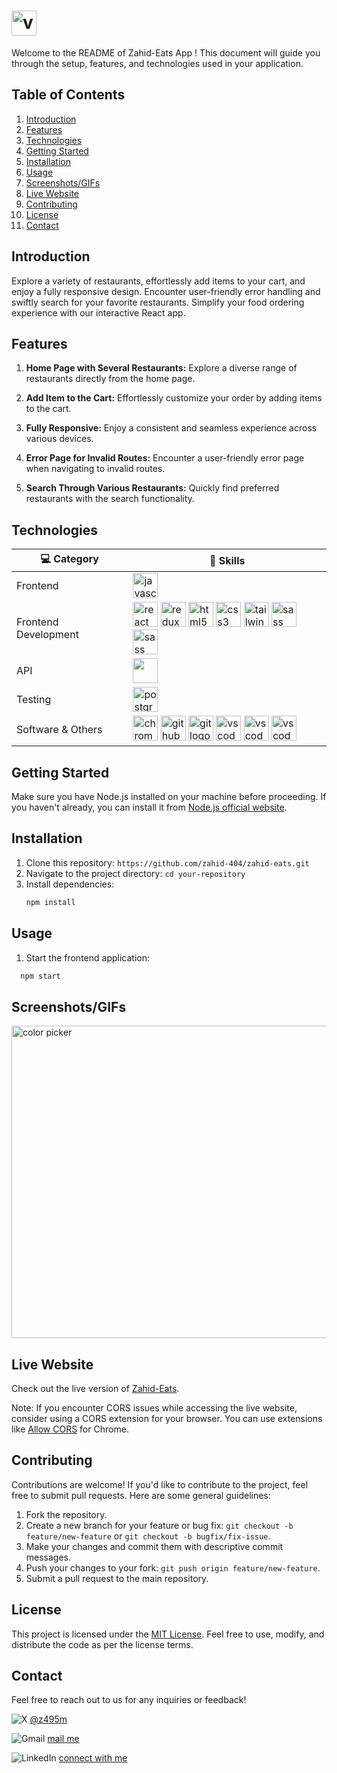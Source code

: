 #  <img src="https://zahid-eats.vercel.app/ZWIGGY.b50f8f1f.png" height="40" alt="vscode logo"  /> 

Welcome to the README of Zahid-Eats App ! This document will guide you through the setup, features, and technologies used in your application.


## Table of Contents
1. [Introduction](#introduction)
2. [Features](#features)
3. [Technologies](#technologies)
4. [Getting Started](#getting-started)
5. [Installation](#installation)
6. [Usage](#usage)
7. [Screenshots/GIFs](#screenshots-gifs)
8. [Live Website](#live-website)
9. [Contributing](#contributing)
10. [License](#license)
11. [Contact](#Contact)

## Introduction
Explore a variety of restaurants, effortlessly add items to your cart, and enjoy a fully responsive design. Encounter user-friendly error handling and swiftly search for your favorite restaurants. Simplify your food ordering experience with our interactive React app.

## Features

1. **Home Page with Several Restaurants:**
   Explore a diverse range of restaurants directly from the home page.

2. **Add Item to the Cart:**
   Effortlessly customize your order by adding items to the cart.

3. **Fully Responsive:**
   Enjoy a consistent and seamless experience across various devices.

4. **Error Page for Invalid Routes:**
   Encounter a user-friendly error page when navigating to invalid routes.

5. **Search Through Various Restaurants:**
   Quickly find preferred restaurants with the search functionality.


## Technologies

| 💻 **Category** | 🚀 **Skills** |
| - | - 
| Frontend | <img src="https://cdn.jsdelivr.net/gh/devicons/devicon/icons/javascript/javascript-original.svg" height="40" alt="javascript logo"  /> 
| Frontend Development | <img src="https://cdn.jsdelivr.net/gh/devicons/devicon/icons/react/react-original.svg" height="40" alt="react logo"  /> <img src="https://cdn.jsdelivr.net/gh/devicons/devicon/icons/redux/redux-original.svg" height="40" alt="redux logo"  /> <img src="https://cdn.jsdelivr.net/gh/devicons/devicon/icons/html5/html5-original.svg" height="40" alt="html5 logo"  /> <img src="https://cdn.jsdelivr.net/gh/devicons/devicon/icons/css3/css3-original.svg" height="40" alt="css3 logo"  /> <img src="https://cdn.jsdelivr.net/gh/devicons/devicon/icons/tailwindcss/tailwindcss-plain.svg" height="40" alt="tailwindcss logo"  /> <img src="https://api.iconify.design/logos/react-router.svg" height="40" alt="sass logo"  />  <img src="https://avatars.githubusercontent.com/u/139895814?s=200&v=4" height="40" alt="sass logo"  />  
| API | <img src="https://media-assets.swiggy.com/swiggy/image/upload/fl_lossy,f_auto,q_auto,w_96,h_96/portal/c/logo_2022.png " height="40" />   
| Testing | <img src="https://cdn.jsdelivr.net/gh/devicons/devicon/icons/jest/jest-plain.svg" height="40" alt="postgresql logo"  />  
| Software & Others | <img src="https://cdn.jsdelivr.net/gh/devicons/devicon/icons/chrome/chrome-original.svg" height="40" alt="chrome logo"  />  <img src="https://skillicons.dev/icons?i=github" height="40" alt="github logo"  /> <img src="https://cdn.jsdelivr.net/gh/devicons/devicon/icons/git/git-original.svg" height="40" alt="git logo"  />  <img src="https://cdn.jsdelivr.net/gh/devicons/devicon/icons/vscode/vscode-original.svg" height="40" alt="vscode logo"  /> <img src="https://cdn.jsdelivr.net/gh/devicons/devicon/icons/npm/npm-original-wordmark.svg" height="40" alt="vscode logo"  /> <img src="https://cdnjs.cloudflare.com/ajax/libs/simple-icons/3.2.0/vercel.svg" height="40" alt="vscode logo"  />|


## Getting Started

Make sure you have Node.js installed on your machine before proceeding. If you haven't already, you can install it from [Node.js official website](https://nodejs.org/).

## Installation
1. Clone this repository: `https://github.com/zahid-404/zahid-eats.git`
2. Navigate to the project directory: `cd your-repository`
3. Install dependencies:
   ```bash
   npm install
   ```
   
## Usage

1. Start the frontend application:

```bash
  npm start

```

## Screenshots/GIFs

<img width="750" height="500" alt="color picker" src="https://i.imgur.com/gqoyCrJ.gif" />


## Live Website

Check out the live version of [Zahid-Eats](https://zahid-eats.vercel.app/).

Note: If you encounter CORS issues while accessing the live website, consider using a CORS extension for your browser. You can use extensions like [Allow CORS](https://chromewebstore.google.com/detail/allow-cors-access-control/lhobafahddgcelffkeicbaginigeejlf) for Chrome.



## Contributing

Contributions are welcome! If you'd like to contribute to the project, feel free to submit pull requests. Here are some general guidelines:

1. Fork the repository.
2. Create a new branch for your feature or bug fix: `git checkout -b feature/new-feature` or `git checkout -b bugfix/fix-issue`.
3. Make your changes and commit them with descriptive commit messages.
4. Push your changes to your fork: `git push origin feature/new-feature`.
5. Submit a pull request to the main repository.

## License

This project is licensed under the [MIT License](LICENSE). Feel free to use, modify, and distribute the code as per the license terms.

## Contact

Feel free to reach out to us for any inquiries or feedback!

![X](https://img.shields.io/badge/X-%23000000.svg?style=for-the-badge&logo=X&logoColor=white)
[@z495m](https://twitter.com/z495m)

![Gmail](https://img.shields.io/badge/Gmail-D14836?style=for-the-badge&logo=gmail&logoColor=white)
[mail me](mailto:zahidmohammad495@gmail.com)

![LinkedIn](https://img.shields.io/badge/linkedin-%230077B5.svg?style=for-the-badge&logo=linkedin&logoColor=white)
[connect with me](https://www.linkedin.com/in/zahid-mohammad-117579121/)


